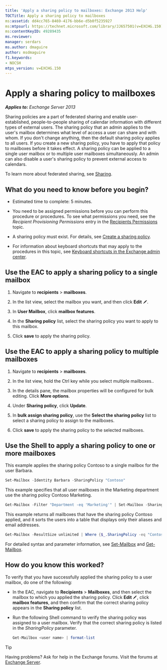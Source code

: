 ```yaml
---
title: 'Apply a sharing policy to mailboxes: Exchange 2013 Help'
TOCTitle: Apply a sharing policy to mailboxes
ms:assetid: dd4cc765-8469-4176-bb6e-d5b0f5235927
ms:mtpsurl: https://technet.microsoft.com/library/JJ657501(v=EXCHG.150)
ms:contentKeyID: 49289435
ms.reviewer: 
manager: serdars
ms.author: dmaguire
author: msdmaguire
f1.keywords:
- NOCSH
mtps_version: v=EXCHG.150
---
```


# Apply a sharing policy to mailboxes

_**Applies to:** Exchange Server 2013_

Sharing policies are a part of federated sharing and enable user-established, people-to-people sharing of calendar information with different types of external users. The sharing policy that an admin applies to the user's mailbox determines what level of access a user can share and with whom. If you don't change anything, then the default sharing policy applies to all users. If you create a new sharing policy, you have to apply that policy to mailboxes before it takes effect. A sharing policy can be applied to a single user mailbox or to multiple user mailboxes simultaneously. An admin can also disable a user's sharing policy to prevent external access to calendars.

To learn more about federated sharing, see [Sharing](sharing-exchange-2013-help.md).

## What do you need to know before you begin?

- Estimated time to complete: 5 minutes.

- You need to be assigned permissions before you can perform this procedure or procedures. To see what permissions you need, see the *Recipient Provisioning Permissions* entry in the [Recipients Permissions](recipients-permissions-exchange-2013-help.md) topic.

- A sharing policy must exist. For details, see [Create a sharing policy](create-a-sharing-policy-exchange-2013-help.md).

- For information about keyboard shortcuts that may apply to the procedures in this topic, see [Keyboard shortcuts in the Exchange admin center](keyboard-shortcuts-in-the-exchange-admin-center-2013-help.md).

## Use the EAC to apply a sharing policy to a single mailbox

1. Navigate to **recipients** \> **mailboxes**.

2. In the list view, select the mailbox you want, and then click **Edit** ![Edit icon](images/JJ218640.6f53ccb2-1f13-4c02-bea0-30690e6ea71d(EXCHG.150).gif "Edit icon").

3. In **User Mailbox**, click **mailbox features**.

4. In the **Sharing policy** list, select the sharing policy you want to apply to this mailbox.

5. Click **save** to apply the sharing policy.

## Use the EAC to apply a sharing policy to multiple mailboxes

1. Navigate to **recipients** \> **mailboxes**.

2. In the list view, hold the Ctrl key while you select multiple mailboxes..

3. In the details pane, the mailbox properties will be configured for bulk editing. Click **More options**.

4. Under **Sharing policy**, click **Update**.

5. In **bulk assign sharing policy**, use the **Select the sharing policy** list to select a sharing policy to assign to the mailboxes.

6. Click **save** to apply the sharing policy to the selected mailboxes.

## Use the Shell to apply a sharing policy to one or more mailboxes

This example applies the sharing policy Contoso to a single mailbox for the user Barbara.

```powershell
Set-Mailbox -Identity Barbara -SharingPolicy "Contoso"
```

This example specifies that all user mailboxes in the Marketing department use the sharing policy Contoso Marketing.

```powershell
Get-Mailbox -Filter "Department -eq 'Marketing'" | Set-Mailbox -SharingPolicy "Contoso Marketing"
```

This example returns all mailboxes that have the sharing policy Contoso applied, and it sorts the users into a table that displays only their aliases and email addresses.

```powershell
Get-Mailbox -ResultSize unlimited | Where {$_.SharingPolicy -eq "Contoso" } | format-table Alias, EmailAddresses
```

For detailed syntax and parameter information, see [Set-Mailbox](https://docs.microsoft.com/powershell/module/exchange/Set-Mailbox) and [Get-Mailbox](https://docs.microsoft.com/powershell/module/exchange/Get-Mailbox).

## How do you know this worked?

To verify that you have successfully applied the sharing policy to a user mailbox, do one of the following:

- In the EAC, navigate to **Recipients** \> **Mailboxes**, and then select the mailbox to which you applied the sharing policy. Click **Edit** ![Edit icon](images/JJ218640.6f53ccb2-1f13-4c02-bea0-30690e6ea71d(EXCHG.150).gif "Edit icon"), click **mailbox features**, and then confirm that the correct sharing policy appears in the **Sharing policy** list.

- Run the following Shell command to verify the sharing policy was assigned to a user mailbox. Verify that the correct sharing policy is listed in the *SharingPolicy* parameter.

  ```powershell
  Get-Mailbox <user name> | format-list
  ```

> [!TIP]
> Having problems? Ask for help in the Exchange forums. Visit the forums at [Exchange Server](https://social.technet.microsoft.com/forums/office/home?category=exchangeserver).
